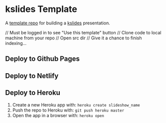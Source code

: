 # kslides Template

A [template repo](https://github.com/pambrose/kslides-template/generate) for building
a [kslides](https://github.com/pambrose/kslides) presentation.



// Must be logged in to see "Use this template" button
// Clone code to local machine from your repo
// Open src dir
// Give it a chance to finish indexing... 


## Deploy to Github Pages

## Deploy to Netlify

## Deploy to Heroku

1) Create a new Heroku app with: `heroku create slideshow_name`
2) Push the repo to Heroku with: `git push heroku master`
3) Open the app in a browser with: `heroku open`



